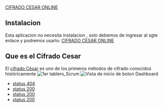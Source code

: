 [CIFRADO CESAR ONLINE](https://heydych.github.io/lim-2018-05-bc-core-am-cipher/src/)
## Instalacion
Esta aplicacion no necesita instalacion , solo debemos de ingresar al sgte enlace y podremos usarlo:
[CIFRADO CESAR ONLINE](https://heydych.github.io/lim-2018-05-bc-core-am-cipher/src/)
## Que es el Cifrado Cesar
El [cifrado César](https://en.wikipedia.org/wiki/Caesar_cipher) es uno de los primeros métodos de cifrado conocidos históricamente
![1er tablero_Scrum](https://fotos.subefotos.com/18038e4ff6d548572acb77ecbccdf558o.jpg)
![Vista de inicio de boton Dashboard](https://fotos.subefotos.com/f692260411e347de2672a248c14517c7o.jpg)

- [status 404](https://github.com/MichelleSV)
- [status 200](https://github.com/HeydyCH)
- [status 200](htps://github.com/HeydyCH)
- [status 200](ps://github.com/HeydyCH)